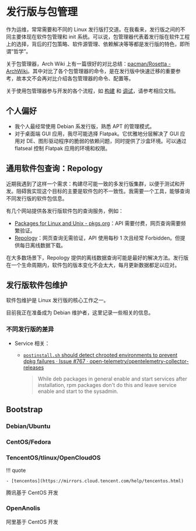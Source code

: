 # 发行版与包管理

作为运维，常常需要和不同的 Linux 发行版打交道。在我看来，发行版之间的不同主要体现在软件包管理和 init 系统。可以说，包管理器代表着发行版在软件工程上的选择，背后的打包策略、软件源管理、依赖解决等等都是发行版的特色，即所谓“哲学”。

关于包管理器，Arch Wiki 上有一篇很好的对比总结：[pacman/Rosetta - ArchWiki](https://wiki.archlinux.org/title/Pacman/Rosetta)。其中对比了各个包管理器的命令，是在发行版中快速迁移的重要参考，故本文不会再对比介绍各包管理器的命令、配置等。

关于使用包管理器参与开发的各个流程，如 [构建](../../语言和软件开发/工具/build.md) 和 [调试](../../语言和软件开发/工具/debug.md)，请参考相应文档。

## 个人偏好

- 我个人最经常使用 Debian 系发行版，熟悉 APT 的管理模式。
- 对于桌面端 GUI 应用，我尽可能选择 Flatpak。它优雅地分层解决了 GUI 应用对 DE、图形驱动程序的脆弱的依赖问题，同时提供了沙盒环境。可以通过 flatseal 控制 Flatpak 应用的环境和权限。

## 通用软件包查询：Repology

近期我遇到了这样一个需求：构建尽可能一致的多发行版集群，以便于测试和开发。阻碍我实现这个目标的主要是软件包的不一致性。我需要一个工具，能够查询不同发行版的软件包信息。

有几个网站提供各发行版软件包的查询服务，例如：

- [Packages for Linux and Unix - pkgs.org](https://pkgs.org/)：API 需要付费，网页查询需要频繁验证。
- [Repology](https://repology.org/)：网页查询无需验证，API 使用每秒 1 次且经常 Forbidden。但提供每日离线数据下载。

在大多数场景下，Repology 提供的离线数据查询可能是最好的解决方法。发行版在一个生命周期内，软件包的版本变化不会太大，每月更新数据都足以应对。

## 发行版软件包维护

软件包维护是 Linux 发行版的核心工作之一。

目前我正在准备成为 Debian 维护者，这里记录一些相关的信息。

### 不同发行版的差异

- Service 相关：
    - [`postinstall.sh` should detect chrooted environments to prevent dpkg failures · Issue #767 · open-telemetry/opentelemetry-collector-releases](https://github.com/open-telemetry/opentelemetry-collector-releases/issues/767)

        > While deb packages in general enable and start services after installation, rpm packages don't do this and leave service enable and start to the sysadmin.

## Bootstrap

### Debian/Ubuntu

### CentOS/Fedora

### TencentOS/tlinux/OpenCloudOS

!!! quote

    - [tencentos](https://mirrors.cloud.tencent.com/help/tencentos.html)

腾讯基于 CentOS 开发

### OpenAnolis

阿里基于 CentOS 开发
